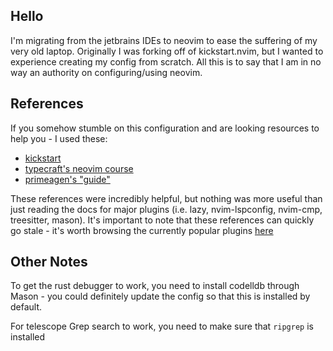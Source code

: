 ## Hello

I'm migrating from the jetbrains IDEs to neovim to ease the suffering of my very old laptop. Originally I was forking off of kickstart.nvim, but I wanted to experience creating my config from scratch. All this is to say that I am in no way an authority on configuring/using neovim.

## References

If you somehow stumble on this configuration and are looking resources to help you - I used these:

- [kickstart](https://github.com/nvim-lua/kickstart.nvim/tree/master)
- [typecraft's neovim course](https://www.youtube.com/watch?v=zHTeCSVAFNY&list=PLsz00TDipIffreIaUNk64KxTIkQaGguqn)
- [primeagen's "guide"](https://www.youtube.com/watch?v=w7i4amO_zaE&t=565s)

These references were incredibly helpful, but nothing was more useful than just reading the docs for major plugins (i.e. lazy, nvim-lspconfig, nvim-cmp, treesitter, mason). It's important to note that these references can quickly go stale - it's worth browsing the currently popular plugins [here](https://dotfyle.com/neovim/plugins/trending)

## Other Notes

To get the rust debugger to work, you need to install codelldb through Mason - you could definitely update the config so that this is installed by default.

For telescope Grep search to work, you need to make sure that `ripgrep` is installed

